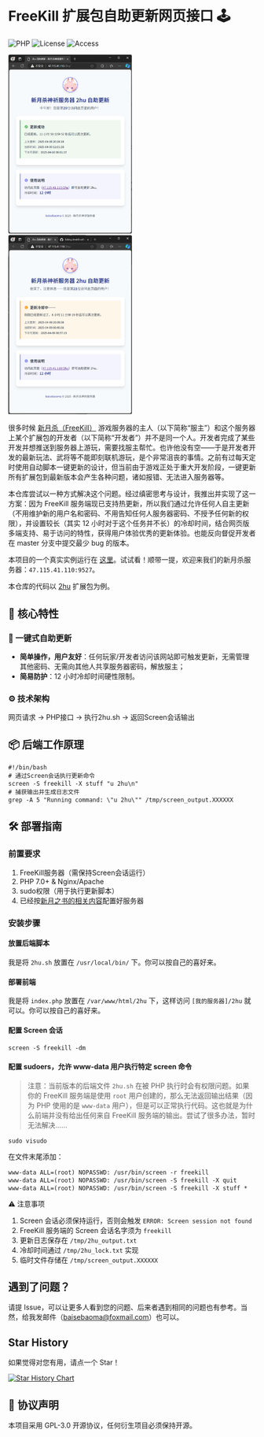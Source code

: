 # FreeKill 扩展包自助更新网页接口 🕹️


![PHP](https://img.shields.io/badge/PHP-7.0+-777BB4?logo=php)
![License](https://img.shields.io/badge/License-GPL--3.0-blue)
![Access](https://img.shields.io/badge/Access-Open_to_all-green)

<img src="./Screenshot2.png" alt="Screenshot-success" width="50%" />

<img src="./Screenshot.png" alt="Screenshot-oncooldown" width="50%" />

很多时候 [新月杀（FreeKill）](https://github.com/Qsgs-Fans/FreeKill) 游戏服务器的主人（以下简称“服主”）和这个服务器上某个扩展包的开发者（以下简称“开发者”）并不是同一个人。开发者完成了某些开发并想推送到服务器上游玩，需要找服主帮忙。也许他没有空——于是开发者开发的最新玩法、武将等不能即刻联机游玩，是个非常沮丧的事情。之前有过每天定时使用自动脚本一键更新的设计，但当前由于游戏正处于重大开发阶段，一键更新所有扩展包到最新版本会产生各种问题，诸如报错、无法进入服务器等。

本仓库尝试以一种方式解决这个问题。经过缜密思考与设计，我推出并实现了这一方案：因为 FreeKill 服务端现已支持热更新，所以我们通过允许任何人自主更新（不用维护新的用户名和密码、不用告知任何人服务器密码、不授予任何新的权限），并设置较长（其实 12 小时对于这个任务并不长）的冷却时间，结合网页版多端支持、易于访问的特性，获得用户体验优秀的更新体验。也能反向督促开发者在 master 分支中提交最少 bug 的版本。

本项目的一个真实实例运行在 [这里](http://47.115.41.110/2hu/)。试试看！顺带一提，欢迎来我们的新月杀服务器：`47.115.41.110:9527`。

本仓库的代码以 [2hu](https://gitee.com/youmuKon-supreme/2hu) 扩展包为例。

## 🌟 核心特性

### 🚀 一键式自助更新
- ​**​简单操作，用户友好**​：任何玩家/开发者访问该网站即可触发更新，无需管理其他密码、无需向其他人共享服务器密码，解放服主；
- ​**​简易防护​**​：12 小时冷却时间硬性限制。

### ⚙️ 技术架构

网页请求 → PHP接口 → 执行2hu.sh → 返回Screen会话输出

## 📦 后端工作原理

```
#!/bin/bash
# 通过Screen会话执行更新命令
screen -S freekill -X stuff "u 2hu\n"
# 捕获输出并生成日志文件
grep -A 5 "Running command: \"u 2hu\"" /tmp/screen_output.XXXXXX
```

## 🛠️ 部署指南

### 前置要求

1. FreeKill服务器（需保持Screen会话运行）
2. PHP 7.0+ & Nginx/Apache
3. sudo权限（用于执行更新脚本）
4. 已经按[新月之书的相关内容](https://fkbook-all-in-one.readthedocs.io/zh-cn/latest/server/index.html)配置好服务器

### 安装步骤

#### 放置后端脚本

我是将 `2hu.sh` 放置在 `/usr/local/bin/` 下。你可以按自己的喜好来。

#### 部署前端

我是将 `index.php` 放置在 `/var/www/html/2hu` 下，这样访问 `[我的服务器]/2hu` 就可以。你可以按自己的喜好来。

#### 配置 Screen 会话

```
screen -S freekill -dm
```

#### 配置 sudoers，允许 www-data 用户执行特定 screen 命令​​

> 注意：当前版本的后端文件 `2hu.sh` 在被 PHP 执行时会有权限问题。如果你的 FreeKill 服务端是使用 `root` 用户创建的，那么无法返回输出结果（因为 PHP 使用的是 `www-data` 用户），但是可以正常执行代码。这也就是为什么前端并没有给出任何来自 FreeKill 服务端的输出。尝试了很多办法，暂时无法解决……

```
sudo visudo
```

在文件末尾添加：

```
www-data ALL=(root) NOPASSWD: /usr/bin/screen -r freekill
www-data ALL=(root) NOPASSWD: /usr/bin/screen -S freekill -X quit
www-data ALL=(root) NOPASSWD: /usr/bin/screen -S freekill -X stuff *
```

⚠️ 注意事项

1. ​​Screen 会话必须保持运行​​，否则会触发 `ERROR: Screen session not found`
2. FreeKill 服务端的 Screen 会话名字须为 `freekill`
3. 更新日志保存在 `/tmp/2hu_output.txt`
4. 冷却时间通过 `/tmp/2hu_lock.txt` 实现
5. 临时文件存储在 `/tmp/screen_output.XXXXXX`

## 遇到了问题？

请提 Issue，可以让更多人看到您的问题、后来者遇到相同的问题也有参考。当然，给我发邮件（[baisebaoma@foxmail.com](mailto:baisebaoma@foxmail.com)）也可以。

## Star History

如果觉得对您有用，请点一个 Star！

[![Star History Chart](https://api.star-history.com/svg?repos=baisebaoma/freekill-selfservice-updater&type=Date)](https://www.star-history.com/#baisebaoma/freekill-selfservice-updater&Date)

## 📜 协议声明

本项目采用 ​​GPL-3.0​​ 开源协议，任何衍生项目必须保持开源。
